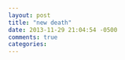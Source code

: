 ```yaml
---
layout: post
title: "new death"
date: 2013-11-29 21:04:54 -0500
comments: true
categories: 
---
```

